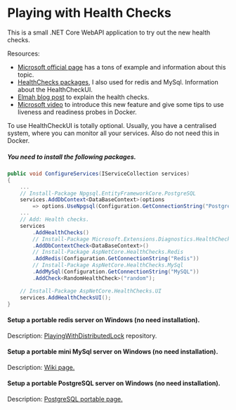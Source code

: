 # Playing with Health Checks

This is a small .NET Core WebAPI application to try out the new health checks.

Resources: 
- [Microsoft official page](https://docs.microsoft.com/en-us/aspnet/core/host-and-deploy/health-checks?view=aspnetcore-2.2 "Microsoft official page") has a tons of example and information about this topic.
- [HealthChecks packages](https://github.com/xabaril/AspNetCore.Diagnostics.HealthChecks "HealthChecks packages"), I also used for redis and MySql. Information about the HealthCheckUI.
- [Elmah blog post](https://blog.elmah.io/asp-net-core-2-2-health-checks-explained "Elmah blog post") to explain the health checks.
- [Microsoft video](https://www.youtube.com/watch?v=_vw3hcnSA1Y&t=516 "Microsoft video") to introduce this new feature and give some tips to use liveness and readiness probes in Docker.

To use HealthCheckUI is totally optional. Usually, you have a centralised system, where you can monitor all your services. Also do not need this in Docker. 

##### You need to install the following packages.

```csharp
public void ConfigureServices(IServiceCollection services)
{
    ...
    // Install-Package Npgsql.EntityFrameworkCore.PostgreSQL
    services.AddDbContext<DataBaseContext>(options
        => options.UseNpgsql(Configuration.GetConnectionString("PostgreSQL")));
    ...
    // Add: Health checks.
    services
        .AddHealthChecks()
        // Install-Package Microsoft.Extensions.Diagnostics.HealthChecks.EntityFrameworkCore
        .AddDbContextCheck<DataBaseContext>()
        // Install-Package AspNetCore.HealthChecks.Redis
        .AddRedis(Configuration.GetConnectionString("Redis"))
        // Install-Package AspNetCore.HealthChecks.MySql
        .AddMySql(Configuration.GetConnectionString("MySQL"))
        .AddCheck<RandomHealthCheck>("random");

    // Install-Package AspNetCore.HealthChecks.UI
    services.AddHealthChecksUI();
}
```

#### Setup a portable redis server on Windows (no need installation).
Description: [PlayingWithDistributedLock](https://github.com/19balazs86/PlayingWithDistributedLock#setup-a-redis-server-locally-on-windows "PlayingWithDistributedLock") repository.

#### Setup a portable mini MySql server on Windows (no need installation).
Description: [Wiki page.](http://wiki.uniformserver.com/index.php/Mini_Servers:_MySQL_5.0.67_Portable#Support_files "Wiki page.")

#### Setup a portable PostgreSQL server on Windows (no need installation).
Description: [PostgreSQL portable page.](https://gareth.flowers/postgresql-portable "PostgreSQL portable page.")
